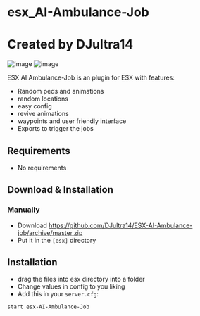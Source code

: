 # esx_AI-Ambulance-Job
# Created by DJultra14

![image](https://user-images.githubusercontent.com/66312259/161337035-19e44e78-d616-47ae-a5d2-335faadd39ad.png)
![image](https://user-images.githubusercontent.com/66312259/161337099-e61350d0-d455-4e8b-a474-9b0e80d1055f.png)

ESX AI Ambulance-Job is an plugin for ESX with features:

- Random peds and animations
- random locations
- easy config
- revive animations
- waypoints and user friendly interface
- Exports to trigger the jobs

## Requirements

   - No requirements



## Download & Installation

### Manually
- Download https://github.com/DJultra14/ESX-AI-Ambulance-job/archive/master.zip
- Put it in the `[esx]` directory

## Installation
- drag the files into esx directory into a folder
- Change values in config to you liking
- Add this in your `server.cfg`:

```
start esx-AI-Ambulance-Job
```









